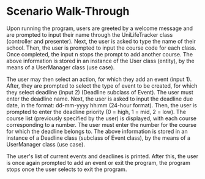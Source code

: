# Scenario Walk-Through

Upon running the program, users are greeted by a welcome message and are prompted to input their name through the UniLifeTracker class (controller and presenter). Next, the user is asked to type the name of their school. Then, the user is prompted to input the course code for each class. Once completed, the input n stops the prompt to add another course. The above information is stored in an instance of the User class (entity), by the means of a UserManager class (use case). 

The user may then select an action, for which they add an event (input 1). After, they are prompted to select the type of event to be created, for which they select deadline (input 2) (Deadline subclass of Event). The user must enter the deadline name. Next, the user is asked to input the deadline due date, in the format: dd-mm-yyyy hh:mm (24-hour format). Then, the user is prompted to enter the deadline priority (0 = high, 1 = mid, 2 = low). The course list (previously specified by the user) is displayed, with each course corresponding to a number. The user must enter the number for the course for which the deadline belongs to. The above information is stored in an instance of a Deadline class (subclass of Event class), by the means of a UserManager class (use case). 

The user's list of current events and deadlines is printed. After this, the user is once again prompted to add an event or exit the program, the program stops once the user selects to exit the program.

